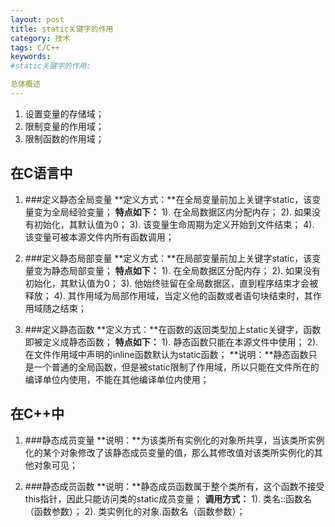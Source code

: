 ```yaml
---
layout: post
title: static关键字的作用
category: 技术
tags: C/C++
keywords: 
#static关键字的作用: 

总体概述
---
```

1. 设置变量的存储域；
2. 限制变量的作用域；
3. 限制函数的作用域；

在C语言中
---
1. ###定义静态全局变量
**定义方式：**在全局变量前加上关键字static，该变量变为全局经验变量；
**特点如下：**
1). 在全局数据区内分配内存；
2). 如果没有初始化，其默认值为0；
3). 该变量生命周期为定义开始到文件结束；
4). 该变量可被本源文件内所有函数调用；

2. ###定义静态局部变量
**定义方式：**在局部变量前加上关键字static，该变量变为静态局部变量；
**特点如下：**
1). 在全局数据区分配内存；
2). 如果没有初始化，其默认值为0；
3). 他始终驻留在全局数据区，直到程序结束才会被释放；
4). 其作用域为局部作用域，当定义他的函数或者语句块结束时，其作用域随之结束；

3. ###定义静态函数
**定义方式：**在函数的返回类型加上static关键字，函数即被定义成静态函数；
**特点如下：**
1). 静态函数只能在本源文件中使用；
2). 在文件作用域中声明的inline函数默认为static函数；
**说明：**静态函数只是一个普通的全局函数，但是被static限制了作用域，所以只能在文件所在的编译单位内使用，不能在其他编译单位内使用；

在C++中
---
1. ###静态成员变量
**说明：**为该类所有实例化的对象所共享，当该类所实例化的某个对象修改了该静态成员变量的值，那么其修改值对该类所实例化的其他对象可见；

2. ###静态成员函数
**说明：**静态成员函数属于整个类所有，这个函数不接受this指针，因此只能访问类的static成员变量；
**调用方式：**
1). 类名::函数名（函数参数）；
2). 类实例化的对象.函数名（函数参数）；

